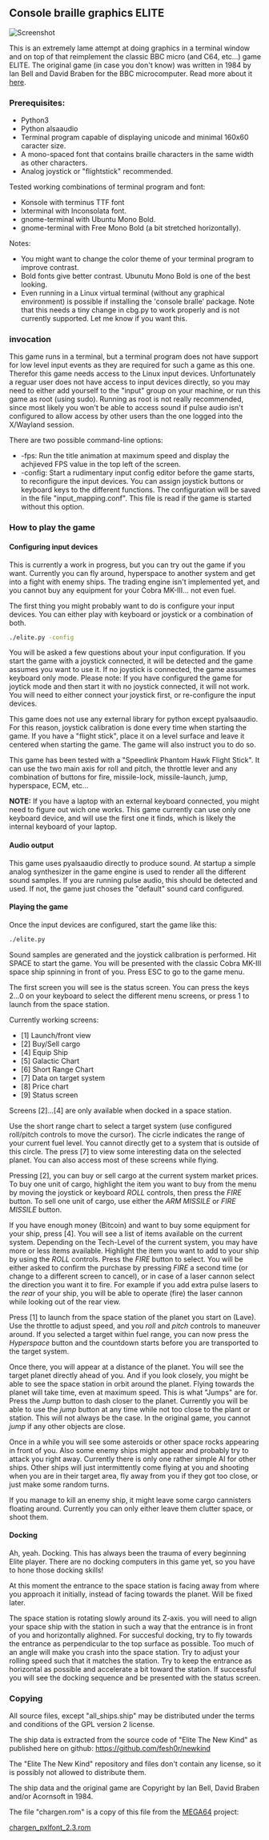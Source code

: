 
## Console braille graphics ELITE

![Screenshot](https://github.com/yope/cbgelite/blob/master/Documentation/screenshot.png)

This is an extremely lame attempt at doing graphics in a terminal window and on
top of that reimplement the classic BBC micro (and C64, etc...) game ELITE.
The original game (in case you don't know) was written in 1984 by Ian Bell and
David Braben for the BBC microcomputer. Read more about it [here](http://www.elitehomepage.org/).

### Prerequisites:

 * Python3
 * Python alsaaudio
 * Terminal program capable of displaying unicode and minimal 160x60 caracter size.
 * A mono-spaced font that contains braille characters in the same width as other characters.
 * Analog joystick or "flightstick" recommended.

Tested working combinations of terminal program and font:

 * Konsole with terminus TTF font
 * lxterminal with Inconsolata font.
 * gnome-terminal with Ubuntu Mono Bold.
 * gnome-terminal with Free Mono Bold (a bit stretched horizontally).

Notes:

 * You might want to change the color theme of your terminal program to improve contrast.
 * Bold fonts give better contrast. Ubunutu Mono Bold is one of the best looking.
 * Even running in a Linux virtual terminal (without any graphical environment) is
 possible if installing the 'console bralle' package. Note that this needs a tiny
 change in cbg.py to work properly and is not currently supported. Let me know if
 you want this.

### invocation

This game runs in a terminal, but a terminal program does not have support for
low level input events as they are required for such a game as this one.
Therefor this game needs access to the Linux input devices. Unfortunately a
reguar user does not have access to input devices directly, so you may need to
either add yourself to the "input" group on your machine, or run this game as
root (using sudo). Running as root is not really recommended, since most likely
you won't be able to access sound if pulse audio isn't configured to allow access
by other users than the one logged into the X/Wayland session.

There are two possible command-line options:

 * -fps: Run the title animation at maximum speed and display the achjieved FPS
   value in the top left of the screen.
 * -config: Start a rudimentary input config editor before the game starts, to
   reconfigure the input devices. You can assign joystick buttons or keyboard
   keys to the different functions. The configuration will be saved in the file
   "input_mapping.conf". This file is read if the game is started without this
   option.

### How to play the game

#### Configuring input devices

This is currently a work in progress, but you can try out the game if you want.
Currently you can fly around, hyperspace to another system and get into a fight
with enemy ships. The trading engine isn't implemented yet, and you cannot buy
any equipment for your Cobra MK-III... not even fuel.

The first thing you might probably want to do is configure your input devices.
You can either play with keyboard or joystick or a combination of both.

```bash
./elite.py -config
```

You will be asked a few questions about your input configuration. If you start
the game with a joystick connected, it will be detected and the game assumes you
want to use it. If no joystick is connected, the game assumes keyboard only mode.
Please note: If you have configured the game for joytick mode and then start it
with no joystick connected, it will not work. You will need to either connect your
joystick first, or re-configure the input devices.

This game does not use any external library for python except pyalsaaudio. For
this reason, joystick calibration is done every time when starting the game. If
you have a "flight stick", place it on a level surface and leave it centered when
starting the game. The game will also instruct you to do so.

This game has been tested with a "Speedlink Phantom Hawk Flight Stick". It can use
the two main axis for roll and pitch, the throttle lever and any combination of
buttons for fire, missile-lock, missile-launch, jump, hyperspace, ECM, etc...

**NOTE:** If you have a laptop with an external keyboard connected, you might need
to figure out wich one works. This game currently can use only one keyboard device,
and will use the first one it finds, which is likely the internal keyboard of your
laptop.

#### Audio output

This game uses pyalsaaudio directly to produce sound. At startup a simple analog
synthesizer in the game engine is used to render all the different sound samples.
If you are running pulse audio, this should be detected and used. If not, the game
just choses the "default" sound card configured.

#### Playing the game

Once the input devices are configured, start the game like this:

```bash
./elite.py
```
Sound samples are generated and the joystick calibration is performed. Hit SPACE
to start the game. You will be presented with the classic Cobra MK-III space ship
spinning in front of you. Press ESC to go to the game menu.

The first screen you will see is the status screen. You can press the keys 2...0
on your keyboard to select the different menu screens, or press 1 to launch from
the space station.

Currently working screens:

 * [1] Launch/front view
 * [2] Buy/Sell cargo
 * [4] Equip Ship
 * [5] Galactic Chart
 * [6] Short Range Chart
 * [7] Data on target system
 * [8] Price chart
 * [9] Status screen

Screens [2]...[4] are only available when docked in a space station.

Use the short range chart to select a target system (use configured roll/pitch
controls to move the cursor). The cicrle indicates the range of your current fuel
level. You cannot directly get to a system that is outside of this circle.
The press [7] to view some interesting data on the
selected planet. You can also access most of these screens while flying.

Pressing [2], you can buy or sell cargo at the current system market prices. To
buy one unit of cargo, highlight the item you want to buy from the menu by moving
the joystick or keyboard *ROLL* controls, then press the *FIRE* button.
To sell one unit of cargo, use either the *ARM MISSILE* or *FIRE MISSILE* button.

If you have enough money (Bitcoin) and want to buy some equipment for your ship,
press [4]. You will see a list of items available on the current system. Depending
on the Tech-Level of the current system, you may have more or less items available.
Highlight the item you want to add to your ship by using the *ROLL* controls.
Press the *FIRE* button to select. You will be either asked to confirm the
purchase by pressing *FIRE* a second time (or change to a different screen to
cancel), or in case of a laser cannon select the direction you want it to fire.
For example if you add extra pulse lasers to the *rear* of your ship, you will be
able to operate (fire) the laser cannon while looking out of the rear view.

Press [1] to launch from the space station of the planet you start on (Lave).
Use the throttle to adjust speed, and you *roll* and *pitch* controls to maneuver
around. If you selected a target within fuel range, you can now press the
*Hyperspace* button and the countdown starts before you are transported to the
target system.

Once there, you will appear at a distance of the planet. You will see the target
planet directly ahead of you. And if you look closely, you might be able to see
the space station in orbit around the planet. Flying towards the planet will take
time, even at maximum speed. This is what "Jumps" are for. Press the *Jump*
button to dash closer to the planet. Currently you will be able to use the
*jump* button at any time while not too close to the plant or station. This will
not always be the case. In the original game, you cannot *jump* if any other
objects are close.

Once in a while you will see some asteroids or other space rocks appearing in
front of you. Also some enemy ships might appear and probably try to attack you
right away. Currently there is only one rather simple AI for other ships. Other
ships will just intermittently come flying at you and shooting when you are in
their target area, fly away from you if they got too close, or just make some
random turns.

If you manage to kill an enemy ship, it might leave some cargo cannisters floating
around. Currently you can only either leave them clutter space, or shoot them.

#### Docking

Ah, yeah. Docking. This has always been the trauma of every beginning Elite player.
There are no docking computers in this game yet, so you have to hone those docking
skills!

At this moment the entrance to the space station is facing away from where you
approach it initially, instead of facing towards the planet. Will be fixed later.

The space station is rotating slowly around its Z-axis. you will need to align
your space ship with the station in such a way that the entrance is in front of
you and horizontally alighned. For succesful docking, try to fly towards the
entrance as perpendicular to the top surface as possible. Too much of an angle
will make you crash into the space station. Try to adjust your rolling speed
such that it matches the station. Try to keep the entrance as horizontal as
possible and accelerate a bit toward the station. If successful you will see
the docking sequence and be presented with the status screen.

### Copying ###

All source files, except "all_ships.ship" may be distributed under the terms
and conditions of the GPL version 2 license.

The ship data is extracted from the source code of "Elite The New Kind" as published
here on github: https://github.com/fesh0r/newkind

The "Elite The New Kind" repository and files don't contain any license, so
it is possibly not allowed to distribute them.

The ship data and the original game are Copyright by Ian Bell, David Braben
and/or Acornsoft in 1984.

The file "chargen.rom" is a copy of this file from the [MEGA64](https://github.com/MEGA65)
project:

 [chargen_pxlfont_2.3.rom](https://github.com/MEGA65/open-roms/blob/master/bin/chargen_pxlfont_2.3.rom)
